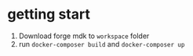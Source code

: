 # getting start

1. Download forge mdk to `workspace` folder
2. run `docker-composer build` and `docker-composer up`

